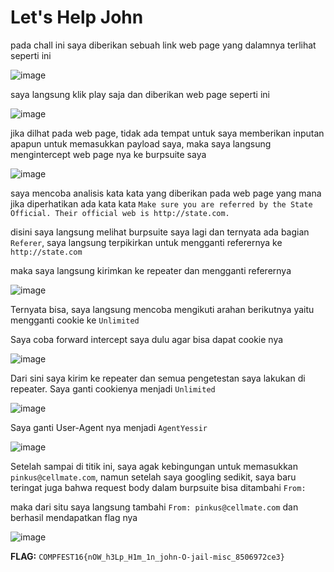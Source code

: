# **Let's Help John**

pada chall ini saya diberikan sebuah link web page yang dalamnya terlihat seperti ini

![image](https://github.com/user-attachments/assets/bc452479-b28d-4dfe-b0b8-f61c33b0fc04)

saya langsung klik play saja dan diberikan web page seperti ini

![image](https://github.com/user-attachments/assets/ef87c1c9-590f-4d64-9d5d-37be8edc73c0)

jika dilhat pada web page, tidak ada tempat untuk saya memberikan inputan apapun untuk memasukkan payload saya, maka saya langsung mengintercept web page nya ke
burpsuite saya

![image](https://github.com/user-attachments/assets/5a454c3b-f564-4952-b216-144d32ff8798)

saya mencoba analisis kata kata yang diberikan pada web page yang mana jika diperhatikan ada kata kata `Make sure you are referred by the State Official. Their official web is http://state.com.`

disini saya langsung melihat burpsuite saya lagi dan ternyata ada bagian `Referer`, saya langsung terpikirkan untuk mengganti referernya ke `http://state.com`

maka saya langsung kirimkan ke repeater dan mengganti referernya

![image](https://github.com/user-attachments/assets/5c8ac438-f27e-47ea-84b4-5877d8c8d872)

Ternyata bisa, saya langsung mencoba mengikuti arahan berikutnya yaitu mengganti cookie ke `Unlimited`

Saya coba forward intercept saya dulu agar bisa dapat cookie nya

![image](https://github.com/user-attachments/assets/264e756e-6057-4e0e-af87-e5978fc499da)

Dari sini saya kirim ke repeater dan semua pengetestan saya lakukan di repeater. Saya ganti cookienya menjadi `Unlimited`

![image](https://github.com/user-attachments/assets/793a9a4c-4ef6-4ccb-908f-ca4b9f873a9e)

Saya ganti User-Agent nya menjadi `AgentYessir`

![image](https://github.com/user-attachments/assets/e13798de-2d25-463f-b138-5bd95bb6aeb3)

Setelah sampai di titik ini, saya agak kebingungan untuk memasukkan `pinkus@cellmate.com`, namun setelah saya googling sedikit, saya baru teringat juga bahwa request 
body dalam burpsuite bisa ditambahi `From:`

maka dari situ saya langsung tambahi `From: pinkus@cellmate.com` dan berhasil mendapatkan flag nya

![image](https://github.com/user-attachments/assets/d65692c1-561d-48df-a501-001e9ff4e1bb)

**FLAG:** `COMPFEST16{nOW_h3Lp_H1m_1n_john-O-jail-misc_8506972ce3}`
